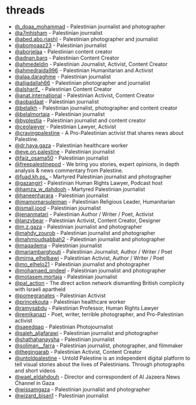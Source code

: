 # threads


- [@_doaa_mohammad](https://www.threads.net/@_doaa_mohammad) - Palestinian journalist and photographer
- [@a7mhisham](https://www.threads.net/@a7mhisham) - Palestinian journalist
- [@abed.abo.riash)](https://www.threads.net/@abed.abo.riash) - Palestinian photographer and journalist
- [@abomoaaz23](https://www.threads.net/@abomoaaz23) - Palestinian journalist
- [@aborjelaa](https://www.threads.net/@aborjelaa) - Palestinian content creator
- [@adnan.barq](https://www.threads.net/@adnan.barq) - Palestinian Content Creator
- [@ahmedeldin](https://www.threads.net/@ahmedeldin) - Palestinian Journalist, Activist, Content Creator
- [@ahmedraida996](https://www.threads.net/@ahmedraida996) - Palestinian Humanitarian and Activist
- [@alaa.daraghme](https://www.threads.net/@alaa.daraghme) - Palestinian journalist
- [@alijadallah66](https://www.threads.net/@alijadallah66) - Palestinian photographer and journalist
- [@alsharif_](https://www.threads.net/@sara.alsharif_) - Palestinian Content Creator
- [@anat.international](https://www.threads.net/@anat.international) - Palestinian Activist, Content Creator
- [@aobaidaat](https://www.threads.net/@aobaidaat) - Palestinian journalist
- [@belalkh](https://www.threads.net/@belalkh) - Palestinian journalist, photographer and content creator
- [@belalmortaja](https://www.threads.net/@belalmortaja) - Palestinian journalist
- [@byplestia](https://www.threads.net/@byplestia) - Palestinian journalist and content creator
- [@ceolawyer](https://www.threads.net/@ceolawyer) - Palestinian Lawyer, Activist
- [@cravingpalestine](https://www.threads.net/@cravingpalestine) - A Pro-Palestinian activist that shares news about Palestine.
- [@dr.haya.gaza](https://www.threads.net/@dr.haya.gaza) - Palestinian healthcare worker
- [@eye.on.palestine](https://www.threads.net/@eye.on.palestine) - Palestinian journalist
- [@faiz_osama50](https://www.threads.net/@faiz_osama50) - Palestinian journalist
- [@freepalestinepod](https://www.threads.net/@freepalestinepod) - We bring you stories, expert opinions, in depth analysis & news commentary from Palestine.
- [@fuad.kh.ps_](https://www.threads.net/@fuad.kh.ps_) - Martyred Palestinian journalist and photographer
- [@gazangirl](https://www.threads.net/@gazangirl) - Palestinian Human Rights Lawyer, Podcast host
- [@hamza_w_dahdooh](https://www.threads.net/@hamza_w_dahdooh) - Martyred Palestinian journalist
- [@haneenharara](https://www.threads.net/@haneenharara) - Palestinian journalist
- [@imamomarsuleiman](https://www.threads.net/@imamomarsuleiman) - Palestinian Religious Leader, Humanitarian
- [@ismail.jood](https://www.threads.net/@ismail.jood) - Palestinian journalist
- [@jenanmatari](https://www.threads.net/@jenanmatari) - Palestinian Author / Writer / Poet, Activist
- [@lanzybear](https://www.threads.net/@lanzybear) - Palestinian Activist, Content Creator, Designer
- [@m.z.gaza](https://www.threads.net/@m.z.gaza) - Palestinian journalist and photographer
- [@mahdy_zourob](https://www.threads.net/@mahdy_zourob) - Palestinian journalist and photographer
- [@mahmoudsabbah2](https://www.threads.net/@mahmoudsabbah2) - Palestinian journalist and photographer
- [@maqadema](https://www.threads.net/@maqadema) - Palestinian journalist
- [@mariambarghouti](https://www.threads.net/@mariambarghouti) - Palestinian Journalist, Author / Writer / Poet
- [@mirna_elhelbawi](https://www.threads.net/@mirna_elhelbawi) - Palestinian Activist, Author / Writer / Poet
- [@mo_elhelo21](https://www.threads.net/@mo_elhelo21) - Palestinian journalist and photographer
- [@mohamaed_qndeel](https://www.threads.net/@mohamaed_qndeel) - Palestinian journalist and photographer
- [@motasem.mortaja](https://www.threads.net/@motasem.mortaja) - Palestinian journalist
- [@pal_action](https://www.threads.net/@pal_action) - The direct action network dismantling British complicity with Israeli apartheid
- [@pomegranates](https://www.threads.net/@pomegranates) - Palestinian Activist
- [@princekouta](https://www.threads.net/@princekouta) - Palestinian healthcare worker
- [@ramysabdu](https://www.threads.net/@ramysabdu) - Palestinian Professor, Human Rights Lawyer
- [@remikanazi](https://www.threads.net/@remikanazi) - Poet, writer, terrible photographer, and Pro-Palestinian activist
- [@saeedqaq](https://www.threads.net/@saeedqaq) - Palestinian Photojournalist
- [@saleh_aljafarawi](https://www.threads.net/@saleh_aljafarawi) - Palestinian journalist and photographer
- [@shathahanaysha](https://www.threads.net/@shathahanaysha) - Palestinian journalist
- [@soliman__farra](https://www.threads.net/@soliman__farra) - Palestinian journalist, photographer, and filmmaker
- [@thegingarab](https://www.threads.net/@thegingarab) - Palestinian Activist, Content Creator
- [@untoldpalestine](https://www.threads.net/@untoldpalestine) - Untold Palestine is an independent digital platform to tell visual stories about the lives of Palestinians. Through photographs and short videos
- [@wael_eldahdouh](https://www.threads.net/@wael_eldahdouh) - Director and correspondent of Al Jazeera News Channel in Gaza
- [@wissamgaza](https://www.threads.net/@wissamgaza) - Palestinian journalist and photographer
- [@wizard_bisan1](https://www.threads.net/@wizard_bisan1) - Palestinian journalist
